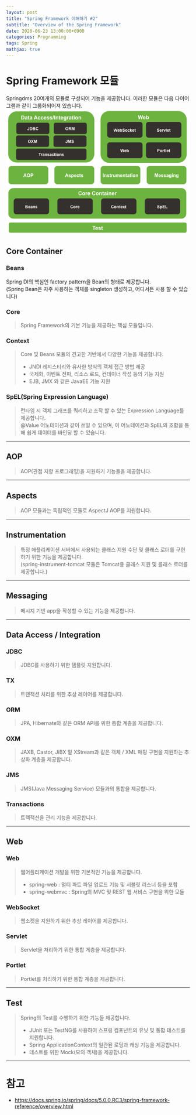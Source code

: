 ```yaml
---
layout: post
title: "Spring Framework 이해하기 #2"
subtitle: "Overview of the Spring Framework"
date: 2020-06-23 13:00:00+0900
categories: Programming
tags: Spring
mathjax: true
---
```



# Spring Framework 모듈
Springdms 20여개의 모듈로 구성되어 기능을 제공합니다.  이러한 모듈은 다음 다이어그램과 같이 그룹화되어져 있습니다.  
![spring_overview](/resource/2020/20200630/spring-overview.png)


## Core Container
### Beans
Spring DI의 핵심인 factory pattern을 Bean의 형태로 제공합니다.  
(Spring Bean은 자주 사용하는 객체를 singleton 생성하고, 어디서든 사용 할 수 있습니다)


### Core
> Spring Framework의 기본 기능을 제공하는 핵심 모듈입니다.

### Context
> Core 및 Beans 모듈의 견고한 기반에서 다양한 기능을 제공합니다.
> - JNDI 레지스티리와 유사한 방식의 객체 접근 방법 제공
> - 국제화, 이벤트 전파, 리소스 로드, 컨테이너 작성 등의 기능 지원
> - EJB, JMX 와 같은 JavaEE 기능 지원

### SpEL(Spring Expression Language)
> 런타임 시 객체 그래프를 쿼리하고 조작 할 수 있는 Expression Language를 제공합니다.  
> @Value 어노테이션과 같이 쓰일 수 있으며, 이 어노테이션과 SpEL의 조합을 통해 쉽게 데이터를 바인딩 할 수 있습니다.  

---

## AOP
> AOP(관점 지향 프로그래밍)을 지원하기 기능들을 제공합니다.

---

## Aspects
> AOP 모듈과는 독립적인 모듈로 AspectJ AOP를 지원합니다.

---

## Instrumentation
> 특정 애플리케이션 서버에서 사용되는 클래스 지원 수단 및 클래스 로더를 구현하기 위한 기능을 제공합니다.  
(spring-instrument-tomcat 모듈은 Tomcat용 클래스 지원 및 를래스 로더를 제공합니다.)

---

## Messaging
> 메시지 기반 app을 작성할 수 있는 기능을 제공합니다.

---

## Data Access / Integration
### JDBC
> JDBC를 사용하기 위한 템플릿 지원합니다.

### TX
> 트랜잭션 처리를 위한 추상 레이어를 제공합니다.

### ORM
 > JPA, Hibernate와 같은 ORM API를 위한 통합 계층을 제공합니다.

### OXM
> JAXB, Castor, JiBX 밑 XStream과 같은 객체 / XML 매핑 구현을 지원하는 추상화 계층을 제공합니다.

### JMS
> JMS(Java Messaging Service) 모듈과의 통합을 제공합니다.

### Transactions
> 트랙잭션을 관리 기능을 제공합니다.

---

## Web
### Web
> 웹어플리케이션 개발을 위한 기본적인 기능을 제공합니다.
> - spring-web : 멀티 파트 파일 업로드 기능 및 서블릿 리스너 등을 포함
> - spring-webmvc : Spring의 MVC 및 REST 웹 서비스 구현을 위한 모듈

### WebSocket
> 웹소켓을 지원하기 위한 추상 레이어를 제공합니다.

### Servlet
> Servlet을 처리하기 위한 통합 게층을 제공합니다.

### Portlet
> Portlet를 처리하기 위한 통합 계층을 제공합니다.

---

## Test
> Spring의 Test를 수행하기 위한 기능들 제공합니다.
> - JUnit 또는 TestNG를 사용하여 스프링 컴포넌트의 유닛 및 통합 테스트를 지원합니다.  
> - Spring ApplicationContext의 일관된 로딩과 캐싱 기능을 제공합니다.
> - 테스트를 위한 Mock(모의 객체)을 제공합니다.

---

# 참고
- https://docs.spring.io/spring/docs/5.0.0.RC3/spring-framework-reference/overview.html
